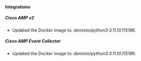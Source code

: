 
#### Integrations

##### Cisco AMP v2
- Updated the Docker image to: *demisto/python3:3.11.10.115186*.



##### Cisco AMP Event Collector
- Updated the Docker image to: *demisto/python3:3.11.10.115186*.



